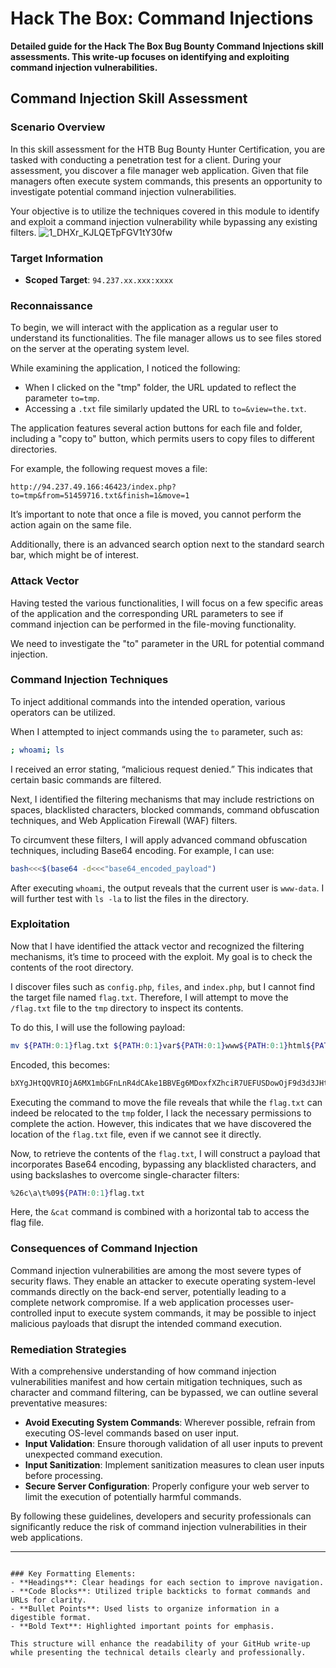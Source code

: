 # Hack The Box: Command Injections

**Detailed guide for the Hack The Box Bug Bounty Command Injections skill assessments. This write-up focuses on identifying and exploiting command injection vulnerabilities.**



## Command Injection Skill Assessment

### Scenario Overview

In this skill assessment for the HTB Bug Bounty Hunter Certification, you are tasked with conducting a penetration test for a client. During your assessment, you discover a file manager web application. Given that file managers often execute system commands, this presents an opportunity to investigate potential command injection vulnerabilities.

Your objective is to utilize the techniques covered in this module to identify and exploit a command injection vulnerability while bypassing any existing filters.
![1_DHXr_KJLQETpFGV1tY30fw](https://github.com/user-attachments/assets/2c34df20-2c87-44d7-9132-afa86ab1c857)



### Target Information

- **Scoped Target**: `94.237.xx.xxx:xxxx`

### Reconnaissance

To begin, we will interact with the application as a regular user to understand its functionalities. The file manager allows us to see files stored on the server at the operating system level.

While examining the application, I noticed the following:

- When I clicked on the "tmp" folder, the URL updated to reflect the parameter `to=tmp`.
- Accessing a `.txt` file similarly updated the URL to `to=&view=the.txt`.

The application features several action buttons for each file and folder, including a "copy to" button, which permits users to copy files to different directories.

For example, the following request moves a file:

```
http://94.237.49.166:46423/index.php?to=tmp&from=51459716.txt&finish=1&move=1
```

It’s important to note that once a file is moved, you cannot perform the action again on the same file.

Additionally, there is an advanced search option next to the standard search bar, which might be of interest.

### Attack Vector

Having tested the various functionalities, I will focus on a few specific areas of the application and the corresponding URL parameters to see if command injection can be performed in the file-moving functionality.

We need to investigate the "to" parameter in the URL for potential command injection.

### Command Injection Techniques

To inject additional commands into the intended operation, various operators can be utilized. 

When I attempted to inject commands using the `to` parameter, such as:

```bash
; whoami; ls
```

I received an error stating, “malicious request denied.” This indicates that certain basic commands are filtered.

Next, I identified the filtering mechanisms that may include restrictions on spaces, blacklisted characters, blocked commands, command obfuscation techniques, and Web Application Firewall (WAF) filters.

To circumvent these filters, I will apply advanced command obfuscation techniques, including Base64 encoding. For example, I can use:

```bash
bash<<<$(base64 -d<<<"base64_encoded_payload")
```

After executing `whoami`, the output reveals that the current user is `www-data`. I will further test with `ls -la` to list the files in the directory.

### Exploitation

Now that I have identified the attack vector and recognized the filtering mechanisms, it’s time to proceed with the exploit. My goal is to check the contents of the root directory.

I discover files such as `config.php`, `files`, and `index.php`, but I cannot find the target file named `flag.txt`. Therefore, I will attempt to move the `/flag.txt` file to the `tmp` directory to inspect its contents.

To do this, I will use the following payload:

```bash
mv ${PATH:0:1}flag.txt ${PATH:0:1}var${PATH:0:1}www${PATH:0:1}html${PATH:0:1}files${PATH:0:1}tmp
```

Encoded, this becomes:

```bash
bXYgJHtQQVRIOjA6MX1mbGFnLnR4dCAke1BBVEg6MDoxfXZhciR7UEFUSDowOjF9d3d3JHtQQVRIOjA6MX1odG1sJHtQQVRIOjA6MX1maWxlcyR7UEFUSDowOjF9dG1w
```

Executing the command to move the file reveals that while the `flag.txt` can indeed be relocated to the `tmp` folder, I lack the necessary permissions to complete the action. However, this indicates that we have discovered the location of the `flag.txt` file, even if we cannot see it directly.

Now, to retrieve the contents of the `flag.txt`, I will construct a payload that incorporates Base64 encoding, bypassing any blacklisted characters, and using backslashes to overcome single-character filters:

```bash
%26c\a\t%09${PATH:0:1}flag.txt
```

Here, the `&cat` command is combined with a horizontal tab to access the flag file.

### Consequences of Command Injection

Command injection vulnerabilities are among the most severe types of security flaws. They enable an attacker to execute operating system-level commands directly on the back-end server, potentially leading to a complete network compromise. If a web application processes user-controlled input to execute system commands, it may be possible to inject malicious payloads that disrupt the intended command execution.

### Remediation Strategies

With a comprehensive understanding of how command injection vulnerabilities manifest and how certain mitigation techniques, such as character and command filtering, can be bypassed, we can outline several preventative measures:

- **Avoid Executing System Commands**: Wherever possible, refrain from executing OS-level commands based on user input.
- **Input Validation**: Ensure thorough validation of all user inputs to prevent unexpected command execution.
- **Input Sanitization**: Implement sanitization measures to clean user inputs before processing.
- **Secure Server Configuration**: Properly configure your web server to limit the execution of potentially harmful commands.

By following these guidelines, developers and security professionals can significantly reduce the risk of command injection vulnerabilities in their web applications.

---
```

### Key Formatting Elements:
- **Headings**: Clear headings for each section to improve navigation.
- **Code Blocks**: Utilized triple backticks to format commands and URLs for clarity.
- **Bullet Points**: Used lists to organize information in a digestible format.
- **Bold Text**: Highlighted important points for emphasis.

This structure will enhance the readability of your GitHub write-up while presenting the technical details clearly and professionally.
